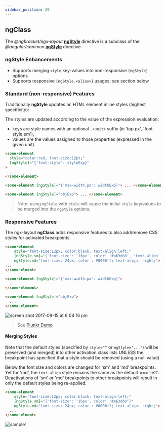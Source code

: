 ```yaml
---
sidebar_position: 29
---
```


## ngClass

The _@ngbracket/ngx-layout_ [**ngStyle**][ngstyle] directive is a subclass of the _@angular/common_
[**ngStyle**][aiongstyle] directive.

### ngStyle Enhancements

- Supports merging `style` key-values into non-responsive `[ngStyle]` options
- Supports responsive `[ngStyle.<alias>]` usages; see section below

### Standard (non-responsive) Features

Traditionally **ngStyle** updates an HTML element inline styles (highest specificity):

The styles are updated according to the value of the expression evaluation:

- keys are style names with an optional `.<unit>` suffix (ie 'top.px', 'font-style.em'),
- values are the values assigned to those properties (expressed in the given unit).

```html
<some-element
  style="color:red; font-size:12pt;"
  [ngStyle]="{'font-style': styleExp}"
>
  ...
</some-element>

<some-element [ngStyle]="{'max-width.px': widthExp}"> ... </some-element>

<some-element [ngStyle]="objExp"> ... </some-element>
```

> Note: using `ngStyle` with `style` will cause the initial `style` key/values to be merged into the `ngStyle` options.

### Responsive Features

The ngx-layout **ngClass** adds responsive features to also add/remove CSS styles for activated breakpoints.

```html
<some-element
    style="font-size:12px; color:black; text-align:left;"
    [ngStyle.sm]="{'font-size': '16px', color: '#a63db8', 'text-align': 'center'}"
    ngStyle.md="font-size: 24px; color : #0000ff; text-align: right;">
...
</some-elment>

<some-element [ngStyle]="{'max-width.px': widthExp}">
  ...
</some-element>

<some-element [ngStyle]="objExp">
  ...
</some-element>
```

![screen shot 2017-09-15 at 6 04 16 pm](https://user-images.githubusercontent.com/210413/30506288-5adb4cc8-9a40-11e7-9701-e9973a1565f5.png)

> See [Plunkr Demo](https://plnkr.co/edit/s4ujRdD2RBkdJEYKxYtJ?p=preview)

#### Merging Styles

Note that the default styles (specified by `style=""` or `ngStyle="..."`) will be preserved (and merged) into other
activation class lists UNLESS the breakpoint has specified that a style should be removed (using a null value)

Below the font size and colors are changed for 'sm' and 'md' breakpoints. Yet for 'md', the `text-align` style remains
the same as the default === 'left'. Deactivations of 'sm' or 'md' breakpoints to other breakpoints will result in only
the default styles being re-applied.

```html
<some-element
    style="font-size:12px; color:black; text-align:left;"
    [ngStyle.sm]="{'font-size': '16px', color: '#a63db8'}"
    ngStyle.md="font-size: 24px; color : #0000ff; text-align: right;">
  ...
</some-elment>
```

![sample1](https://user-images.githubusercontent.com/210413/30512495-e974c33a-9ab6-11e7-8dec-9805219baaac.jpg)

[ngstyle]: https://github.com/ngbracket/ngx-layout/blob/master/src/lib/extended/style/style.ts#L54
[aiongstyle]: https://github.com/angular/angular/blob/master/packages/common/src/directives/ng_style.ts#L34
